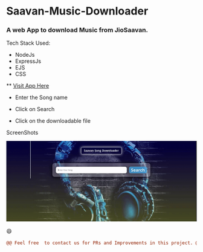 # Saavan-Music-Downloader

### **A web App to download Music from JioSaavan.**

Tech Stack Used:

- NodeJs
- ExpressJs
- EJS
- CSS


** [Visit App Here](https://saavandl.herokuapp.com/)

- Enter the Song name

- Click on Search 

- Click on the downloadable file

ScreenShots

![1st](public/1.gif)



😄
```diff
@@ Feel free  to contact us for PRs and Improvements in this project. @@ 
